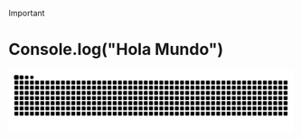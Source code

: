 > [!IMPORTANT]
> # Console.log("Hola Mundo")

<img src="https://raw.githubusercontent.com/EJCP3/EJCP3/output/snake.svg" alt="Snake animation" />

